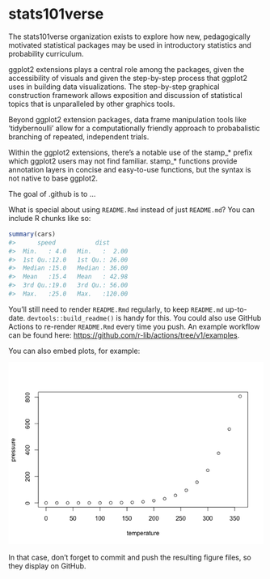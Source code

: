 
<!-- README.md is generated from README.Rmd. Please edit that file -->

# stats101verse

The stats101verse organization exists to explore how new, pedagogically
motivated statistical packages may be used in introductory statistics
and probability curriculum.

ggplot2 extensions plays a central role among the packages, given the
accessibility of visuals and given the step-by-step process that ggplot2
uses in building data visualizations. The step-by-step graphical
construction framework allows exposition and discussion of statistical
topics that is unparalleled by other graphics tools.

Beyond ggplot2 extension packages, data frame manipulation tools like
‘tidybernoulli’ allow for a computationally friendly approach to
probabalistic branching of repeated, independent trials.

Within the ggplot2 extensions, there’s a notable use of the stamp\_\*
prefix which ggplot2 users may not find familiar. stamp\_\* functions
provide annotation layers in concise and easy-to-use functions, but the
syntax is not native to base ggplot2.

<!-- badges: start -->

<!-- badges: end -->

The goal of .github is to …

What is special about using `README.Rmd` instead of just `README.md`?
You can include R chunks like so:

``` r
summary(cars)
#>      speed           dist       
#>  Min.   : 4.0   Min.   :  2.00  
#>  1st Qu.:12.0   1st Qu.: 26.00  
#>  Median :15.0   Median : 36.00  
#>  Mean   :15.4   Mean   : 42.98  
#>  3rd Qu.:19.0   3rd Qu.: 56.00  
#>  Max.   :25.0   Max.   :120.00
```

You’ll still need to render `README.Rmd` regularly, to keep `README.md`
up-to-date. `devtools::build_readme()` is handy for this. You could also
use GitHub Actions to re-render `README.Rmd` every time you push. An
example workflow can be found here:
<https://github.com/r-lib/actions/tree/v1/examples>.

You can also embed plots, for example:

![](README_files/figure-gfm/pressure-1.png)<!-- -->

In that case, don’t forget to commit and push the resulting figure
files, so they display on GitHub.
